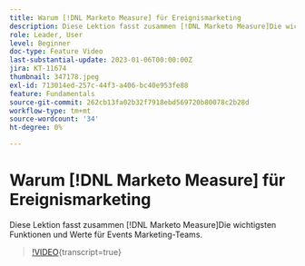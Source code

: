 ```yaml
---
title: Warum [!DNL Marketo Measure] für Ereignismarketing
description: Diese Lektion fasst zusammen [!DNL Marketo Measure]Die wichtigsten Funktionen und Werte für Events Marketing-Teams.
role: Leader, User
level: Beginner
doc-type: Feature Video
last-substantial-update: 2023-01-06T00:00:00Z
jira: KT-11674
thumbnail: 347178.jpeg
exl-id: 713014ed-257c-44f3-a406-bc40e953fe88
feature: Fundamentals
source-git-commit: 262cb13fa02b32f7918ebd569720b80078c2b28d
workflow-type: tm+mt
source-wordcount: '34'
ht-degree: 0%

---
```


# Warum [!DNL Marketo Measure] für Ereignismarketing

Diese Lektion fasst zusammen [!DNL Marketo Measure]Die wichtigsten Funktionen und Werte für Events Marketing-Teams.

>[!VIDEO](https://video.tv.adobe.com/v/347178/?learn=on){transcript=true}
